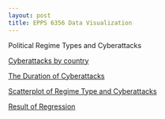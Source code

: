 ```yaml
---
layout: post
title: EPPS 6356 Data Visualization
---
```


Political Regime Types and Cyberattacks

[Cyberattacks by country](/images/Rplot01.png)

[The Duration of Cyberattacks](/images/Rplot03.png)

[Scatterplot of Regime Type and Cyberattacks](/images/Rplot04.png)

[Result of Regression](/imaage/model.html)

